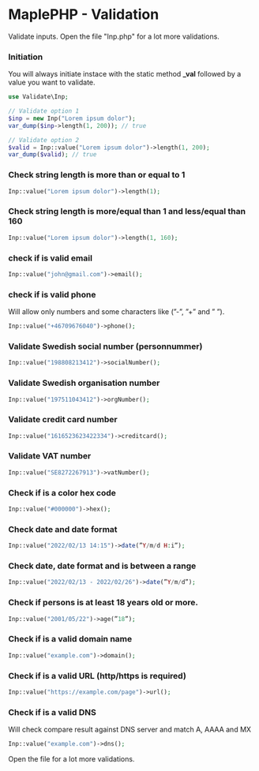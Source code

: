 # MaplePHP - Validation
Validate inputs. Open the file "Inp.php" for a lot more validations.

### Initiation
You will always initiate instace with the static method **_val** followed by a value you want to validate.

```php
use Validate\Inp;

// Validate option 1
$inp = new Inp("Lorem ipsum dolor");
var_dump($inp->length(1, 200)); // true

// Validate option 2
$valid = Inp::value("Lorem ipsum dolor")->length(1, 200);
var_dump($valid); // true
```

### Check string length is more than or equal to 1
```php
Inp::value("Lorem ipsum dolor")->length(1);
```
### Check string length is more/equal than 1 and less/equal than 160
```php
Inp::value("Lorem ipsum dolor")->length(1, 160);
```
### check if is valid email
```php
Inp::value("john@gmail.com")->email();
```
### check if is valid phone
Will allow only numbers and some characters like (”-”, ”+” and ” ”).
```php
Inp::value("+46709676040")->phone();
```
### Validate Swedish social number (personnummer)
```php
Inp::value("198808213412")->socialNumber();
```
### Validate Swedish organisation number
```php
Inp::value("197511043412")->orgNumber();
```
### Validate credit card number
```php
Inp::value("1616523623422334")->creditcard();
```
### Validate VAT number
```php
Inp::value("SE8272267913")->vatNumber();
```
### Check if is a color hex code
```php
Inp::value("#000000")->hex();
```
### Check date and date format
```php
Inp::value("2022/02/13 14:15")->date(”Y/m/d H:i”);
```
### Check date, date format and is between a range
```php
Inp::value("2022/02/13 - 2022/02/26")->date(”Y/m/d”);
```
### Check if persons is at least 18 years old or more.
```php
Inp::value("2001/05/22")->age(”18”);
```
### Check if is a valid domain name
```php
Inp::value("example.com")->domain();
```
### Check if is a valid URL (http/https is required)
```php
Inp::value("https://example.com/page")->url();
```
### Check if is a valid DNS
Will check compare result against DNS server and match A, AAAA and MX
```php
Inp::value("example.com")->dns();
```
Open the file for a lot more validations.
